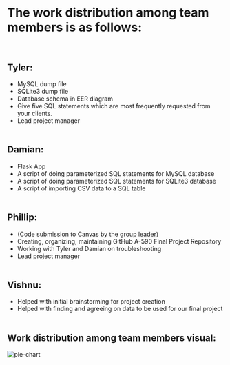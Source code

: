# The work distribution among team members is as follows: <br> <br>
## Tyler: <br>
- MySQL dump file<br>
- SQLite3 dump file<br>
- Database schema in EER diagram<br>
- Give five SQL statements which are most frequently requested from your clients.<br>
- Lead project manager<br><br>
## Damian: <br>
- Flask App<br>
- A script of doing parameterized SQL statements for MySQL database<br>
- A script of doing parameterized SQL statements for SQLite3 database<br>
- A script of importing CSV data to a SQL table<br><br>
## Phillip: <br> 
- (Code submission to Canvas by the group leader)<br>
- Creating, organizing, maintaining GitHub A-590 Final Project Repository<br>
- Working with Tyler and Damian on troubleshooting<br>
- Lead project manager<br><br>
## Vishnu: <br>
- Helped with initial brainstorming for project creation<br>
- Helped with finding and agreeing on data to be used for our final project<br><br>
## Work distribution among team members visual:<br>
![pie-chart](https://user-images.githubusercontent.com/89424202/145724001-cb87d038-3708-4290-ac9a-40eb6adabd2a.png)
